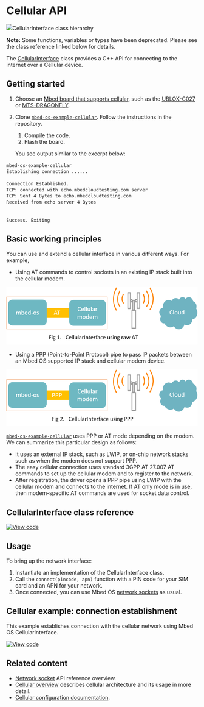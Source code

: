 <h1 id="cellular-api">Cellular API</h1>

<span class="images">![](https://os.mbed.com/docs/development/mbed-os-api-doxy/class_cellular_interface.png)<span>CellularInterface class hierarchy</span></span>

<span class="notes">**Note:** Some functions, variables or types have been deprecated. Please see the class reference linked below for details.</span>

The [CellularInterface](https://os.mbed.com/docs/development/mbed-os-api-doxy/class_cellular_interface.html) class provides a C++ API for connecting to the internet over a Cellular device.

## Getting started

1. Choose an [Mbed board that supports cellular](https://os.mbed.com/platforms/?mbed-enabled=15&connectivity=1), such as the [UBLOX-C027](https://os.mbed.com/platforms/u-blox-C027/) or [MTS-DRAGONFLY](https://os.mbed.com/platforms/MTS-Dragonfly/).

1. Clone [`mbed-os-example-cellular`](https://os.mbed.com/teams/mbed-os-examples/code/mbed-os-example-cellular/). Follow the instructions in the repository.

    1. Compile the code.
    1. Flash the board.

   You see output similar to the excerpt below:

```
mbed-os-example-cellular
Establishing connection ......

Connection Established.
TCP: connected with echo.mbedcloudtesting.com server
TCP: Sent 4 Bytes to echo.mbedcloudtesting.com
Received from echo server 4 Bytes


Success. Exiting
```

## Basic working principles

You can use and extend a cellular interface in various different ways. For example,

- Using AT commands to control sockets in an existing IP stack built into the cellular modem.

<span class="images">![](../../images/Cell_AT.png)</span>

- Using a PPP (Point-to-Point Protocol) pipe to pass IP packets between an Mbed OS supported IP stack and cellular modem device.

<span class="images">![](../../images/Cell_PPP.png)</span>

[`mbed-os-example-cellular`](https://os.mbed.com/teams/mbed-os-examples/code/mbed-os-example-cellular/) uses PPP or AT mode depending on the modem. We can summarize this particular design as follows:

- It uses an external IP stack, such as LWIP, or on-chip network stacks such as when the modem does not support PPP.
- The easy cellular connection uses standard 3GPP AT 27.007 AT commands to set up the cellular modem and to register to the network.
- After registration, the driver opens a PPP pipe using LWIP with the cellular modem and connects to the internet. If AT only mode is in use, then modem-specific AT commands are used for socket data control.

## CellularInterface class reference

[![View code](https://www.mbed.com/embed/?type=library)](https://os.mbed.com/docs/development/mbed-os-api-doxy/class_cellular_interface.html)

## Usage

To bring up the network interface:

1. Instantiate an implementation of the CellularInterface class.
1. Call the `connect(pincode, apn)` function with a PIN code for your SIM card and an APN for your network.
1. Once connected, you can use Mbed OS [network sockets](network-socket.html) as usual.

## Cellular example: connection establishment

This example establishes connection with the cellular network using Mbed OS CellularInterface.

[![View code](https://www.mbed.com/embed/?url=https://github.com/ARMmbed/mbed-os-example-cellular)](https://github.com/ARMmbed/mbed-os-example-cellular/blob/mbed-os-5.14/main.cpp)

## Related content

- [Network socket](network-socket.html) API reference overview.
- [Cellular overview](../reference/cellular-networking.html) describes cellular architecture and its usage in more detail.
- [Cellular configuration documentation](../reference/configuration-connectivity.html).
